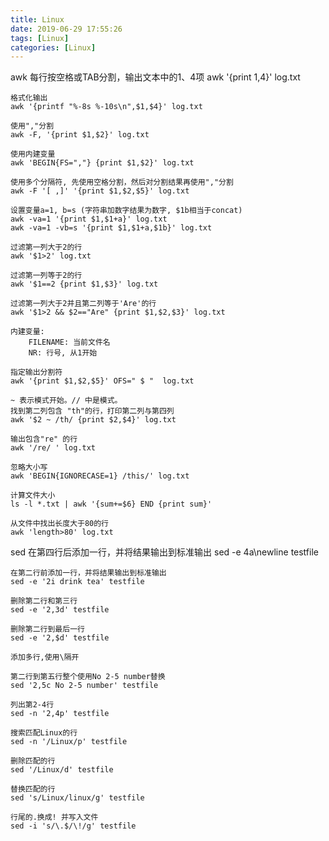 ```yaml
---
title: Linux
date: 2019-06-29 17:55:26
tags: [Linux]
categories: [Linux]
---
```


awk
    每行按空格或TAB分割，输出文本中的1、4项
    awk '{print $1,$4}' log.txt

    格式化输出
    awk '{printf "%-8s %-10s\n",$1,$4}' log.txt

    使用","分割
    awk -F, '{print $1,$2}' log.txt

    使用内建变量
    awk 'BEGIN{FS=","} {print $1,$2}' log.txt

    使用多个分隔符, 先使用空格分割，然后对分割结果再使用","分割
    awk -F '[ ,]' '{print $1,$2,$5}' log.txt

    设置变量a=1, b=s (字符串加数字结果为数字, $1b相当于concat)
    awk -va=1 '{print $1,$1+a}' log.txt
    awk -va=1 -vb=s '{print $1,$1+a,$1b}' log.txt

    过滤第一列大于2的行
    awk '$1>2' log.txt

    过滤第一列等于2的行
    awk '$1==2 {print $1,$3}' log.txt

    过滤第一列大于2并且第二列等于'Are'的行
    awk '$1>2 && $2=="Are" {print $1,$2,$3}' log.txt

    内建变量: 
        FILENAME: 当前文件名
        NR: 行号, 从1开始

    指定输出分割符
    awk '{print $1,$2,$5}' OFS=" $ "  log.txt

    ~ 表示模式开始。// 中是模式。
    找到第二列包含 "th"的行，打印第二列与第四列
    awk '$2 ~ /th/ {print $2,$4}' log.txt

    输出包含"re" 的行
    awk '/re/ ' log.txt

    忽略大小写
    awk 'BEGIN{IGNORECASE=1} /this/' log.txt

    计算文件大小
    ls -l *.txt | awk '{sum+=$6} END {print sum}'

    从文件中找出长度大于80的行
    awk 'length>80' log.txt


sed
    在第四行后添加一行，并将结果输出到标准输出
    sed -e 4a\newline testfile

    在第二行前添加一行，并将结果输出到标准输出
    sed -e '2i drink tea' testfile

    删除第二行和第三行
    sed -e '2,3d' testfile

    删除第二行到最后一行
    sed -e '2,$d' testfile

    添加多行,使用\隔开

    第二行到第五行整个使用No 2-5 number替换
    sed '2,5c No 2-5 number' testfile

    列出第2-4行
    sed -n '2,4p' testfile

    搜索匹配Linux的行
    sed -n '/Linux/p' testfile

    删除匹配的行
    sed '/Linux/d' testfile

    替换匹配的行
    sed 's/Linux/linux/g' testfile

    行尾的.换成! 并写入文件
    sed -i 's/\.$/\!/g' testfile